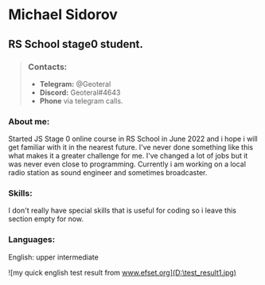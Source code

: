# Michael Sidorov
## RS School stage0 student.

> ### Contacts: 
> - **Telegram:**  @Geoteral 
> - **Discord:** Geoteral#4643
> - **Phone** via telegram calls.

### **About me:**

Started JS Stage 0 online course in RS School in June 2022 and i hope i will get familiar with it in the nearest future. I've never done something like this what makes it a greater challenge for me. I've changed a lot of jobs but it was never even close to programming.
Currently i am working on a local radio station as sound engineer and sometimes broadcaster.

### **Skills:**

I don't really have special skills that is useful for coding so i leave this section empty for now.

### **Languages:**
English: upper intermediate 

![my quick english test result from www.efset.org](D:\test_result1.jpg)

